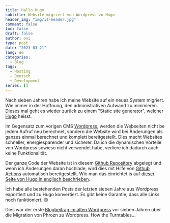 ```yaml
---
title: Hallo Hugo
subtitle: Website migriert von Wordpress zu Hugo
header_img: "img/it-header.jpg"
comment: false
toc: false
draft: false
author: oxi
type: post
date: "2023-03-21"
lang: de
categories:
  - Blog
tags:
  - Hosting
  - Deutsch
  - Development
series: []
---
```

Nach sieben Jahren habe ich meine Website auf ein neues System migriert. Wie immer in der Hoffnung, den administrativen Aufwand zu minimieren. Dieses mal geht es wieder zurück zu einem "Static site generator", welcher [Hugo](https://gohugo.io) heisst.

Im Gegensatz zum vorigen CMS [Wordpress](https://wordpress.org/download/), werden die Webseiten nicht be jedem Aufruf neu berechnet, sondern die Website wird bei Änderungen als ganzes einmal berechnet und komplett bereitgestellt. Dies macht Websites schneller, energiesparender und sicherer. Da ich die dynamischen Vorteile von Wordpress sowieso nicht verwendet habe, verliere ich dadurch auch keine Funktionalität.

Der ganze Code der Website ist in diesem [Github Repository](https://github.com/oxivanisher/oxi.ch) abgelegt und wenn ich Änderungen daran hochlade, wird dies mit Hilfe von [Github Actions](https://github.com/features/actions) automatisch bereitgestellt. Wie man das einrichtet is auf [dieser Seite von Hugo in englisch beschrieben](https://gohugo.io/hosting-and-deployment/hosting-on-github/).

Ich habe alle bestehenden Posts der letzten sieben Jahre aus Wordpress exportiert und zu Hugo konvertiert. Es gibt keine Garantie, dass alle Links noch funktioniert. 😊

Dies war der erste [Blogbeitrag im alten Wordpress](/posts/2016-01-25-move-to-wordpress/) vor sieben Jahren über die Migration von Phrozn zu Wordpress. How the Turntables…
